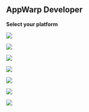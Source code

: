 ## AppWarp Developer

**Select your platform**

[![](http://appwarp.shephertz.com/images/android-developer-logo.png)](https://github.com/shephertz/AppWarpDocs/wiki/Android-home)

[![](http://appwarp.shephertz.com/images/Ios.png)](https://github.com/shephertz/AppWarpDocs/wiki/Ios-Home)

[![](http://appwarp.shephertz.com/images/unity3d-download.png)](https://github.com/shephertz/AppWarpDocs/wiki/Unity-Home)

[![](http://appwarp.shephertz.com/images/windows.png)](https://github.com/shephertz/AppWarpDocs/wiki/Windows-Phone-Home)

[![](http://appwarp.shephertz.com/images/monotouch-monoroid-download.png)](https://github.com/shephertz/AppWarpDocs/wiki/Xamarin-Home)

[![](http://appwarp.shephertz.com/images/java_script.png)](https://github.com/shephertz/AppWarpDocs/wiki/HTML5-Home)

[![](https://lh4.googleusercontent.com/-s1DU2gzJuys/UQgPnEX75rI/AAAAAAAArzY/bbLwZSkM7jo/s800/cocos2d-iphone-logo.png)](https://github.com/shephertz/AppWarpDocs/wiki/Cocos2d-Home)


